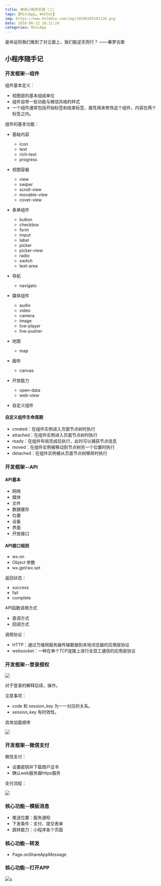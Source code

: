 ```yaml
---
title: 微信小程序实践（二）
tags: [MiniApp, WeChat]
img: https://www.holddie.com/img/20200105161126.png
date: 2018-06-22 18:11:24
categories: MiniApp
---
```


是命运将我们推到了对立面上，我们能逆天而行？											——秦梦古歌



## 小程序随手记

### 开发框架--组件

组件基本定义：

- 视图层的基本组成单位
- 组件自带一些功能与微信风格的样式
- 一个组件通常包括开始标签和结束标签，属性用来修饰这个组件，内容在两个标签之内。

组件的基本功能：

- 基础内容
  - icon
  - text
  - rich-text
  - progress
- 视图容器
  - view
  - swiper
  - scroll-view
  - movable-view
  - cover-view
- 表单组件
  - button
  - checkbox
  - form
  - imput
  - label
  - picker
  - picker-view
  - radio
  - switch
  - text-area
- 导航
  - navigato
- 媒体组件
  - audio
  - video
  - camera
  - image
  - live-player
  - live-pusher

- 地图
  - map
- 画布
  - canvas
- 开放能力
  - open-data
  - web-view
- 自定义组件

#### 自定义组件生命周期

- created：在组件实例进入页面节点树时执行
- attached：在组件实例进入页面节点树时执行
- ready：在组件布局完成后执行，此时可以捕获节点信息
- moved：在组件实例被移动到节点树另一个位置时执行
- detached：在组件实例被从页面节点树移除时执行



### 开发框架--API

#### API基本

- 网络
- 媒体
- 文件
- 数据缓存
- 位置
- 设备
- 界面
- 开放接口

#### API接口规则

- wx.on
- Object 参数
- wx.get/wx.set

返回状态：

- success
- fail
- complete

API函数调用方式

- 直调方式
- 回调方式

调用协议：

- HTTP：通过万维网服务器传输数据到本地浏览器的应用层协议
- websocket：一种在单个TCP连接上进行全双工通信的应用层协议

###  开发框架--登录授权

![](https://www.holddie.com/img/20200105161158.png)

对于登录的解释后续，操作。



注意事项：

- code 和 session_key 为一一对应的关系。
- session_key 有时效性。

具体加载顺序

![](https://www.holddie.com/img/20200105161207.png)

### 

### 开发框架--微信支付

微信支付：

- 设置密钥并下载商户证书
- 确认web服务器https服务

支付流程：

![](https://www.holddie.com/img/20200105161216.png)

### 核心功能--模板消息

- 推送位置：服务通知
- 下发条件：支付、提交表单
- 跳转能力：小程序各个页面



### 核心功能--转发

- Page.onShareAppMessage



### 核心功能--打开APP

![](https://www.holddie.com/img/20200105161227.png)s





